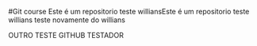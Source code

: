 
#Git course
Este é um repositorio teste williansEste é um repositorio teste willians
teste novamente do willians

OUTRO TESTE GITHUB TESTADOR
